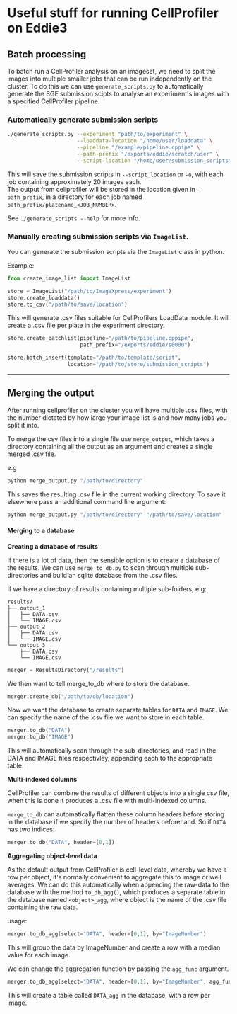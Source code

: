 # Useful stuff for running CellProfiler on Eddie3


## Batch processing
To batch run a CellProfiler analysis on an imageset, we need to split the images into multiple smaller jobs that can be run independently on the cluster.
To do this we can use `generate_scripts.py` to automatically generate the SGE submission scipts to analyse an experiment's images with a specified CellProfiler pipeline.

### Automatically generate submission scripts

```bash
./generate_scripts.py --experiment "path/to/experiment" \
                      --loaddata-location "/home/user/loaddata" \
                      --pipeline "/example/pipeline.cppipe" \
                      --path-prefix "/exports/eddie/scratch/user" \
                      --script-location "/home/user/submission_scripts"
```

This will save the submission scripts in `--script_location` or `-o`, with each job containing approximately 20 images each.  
The output from cellprofiler will be stored in the location given in `--path_prefix`, in a directory for each job named `path_prefix/platename_<JOB_NUMBER>`.

See `./generate_scripts --help` for more info.

### Manually creating submission scripts via `ImageList`.

You can generate the submission scripts via the `ImageList` class in python.

Example:

```python
from create_image_list import ImageList

store = ImageList("/path/to/ImageXpress/experiment")
store.create_loaddata()
store.to_csv("/path/to/save/location")
```
This will generate .csv files suitable for CellProfilers LoadData module. It will create a .csv file per plate in the experiment directory.


```python
store.create_batchlist(pipeline="/path/to/pipeline.cppipe",
                       path_prefix="/exports/eddie/s0000")

store.batch_insert(template="/path/to/template/script",
                   location="/path/to/store/submission_scripts")
```

--------------------------------------------

## Merging the output

After running cellprofiler on the cluster you will have multiple .csv files, with the number dictated by how large your image list is and how many jobs you split it into.

To merge the csv files into a single file use `merge_output`, which takes a directory containing all the output as an argument and creates a single merged .csv file.

e.g
```sh
python merge_output.py "/path/to/directory"
```
This saves the resulting .csv file in the current working directory. To save it elsewhere pass an additional command line argument:
```sh
python merge_output.py "/path/to/directory" "/path/to/save/location"
```

#### Merging to a database

**Creating a database of results**

If there is a lot of data, then the sensible option is to create a database of the results. We can use `merge_to_db.py` to scan through multiple sub-directories and build an sqlite database from the .csv files.

If we have a directory of results containing multiple sub-folders, e.g:

```
results/
├── output_1
│   ├── DATA.csv
│   └── IMAGE.csv
├── output_2
│   ├── DATA.csv
│   └── IMAGE.csv
└── output_3
    ├── DATA.csv
    └── IMAGE.csv
```

```python
merger = ResultsDirectory("/results")
```

We then want to tell merge_to_db where to store the database.

```python
merger.create_db("/path/to/db/location")
```

Now we want the database to create separate tables for  `DATA` and `IMAGE`. We can specify the name of the .csv file we want to store in each table.

```python
merger.to_db("DATA")
merger.to_db("IMAGE")
```

This will automatically scan through the sub-directories, and read in the DATA and IMAGE files respectivley, appending each to the appropriate table.


**Multi-indexed columns**

CellProfiler can combine the results of different objects into a single csv file, when this is done it produces a .csv file with multi-indexed columns.

`merge_to_db` can automatically flatten these column headers before storing in the database if we specify the number of headers beforehand. So if `DATA` has two indices:

```python
merger.to_db("DATA", header=[0,1])
```


**Aggregating object-level data**

As the default output from CellProfiler is cell-level data, whereby we have a row per object, it's normally convenient to aggregate this to image or well averages. We can do this automatically when appending the raw-data to the database with the method `to_db_agg()`, which produces a separate table in the database named `<object>_agg`, where object is the name of the .csv file containing the raw data.

usage:

```python
merger.to_db_agg(select="DATA", header=[0,1], by="ImageNumber")
```

This will group the data by ImageNumber and create a row with a median value for each image.

We can change the aggregation function by passing the `agg_func` argument.

```python
merger.to_db_agg(select="DATA", header=[0,1], by="ImageNumber", agg_func="mean")
```

This will create a table called `DATA_agg` in the database, with a row per image.
